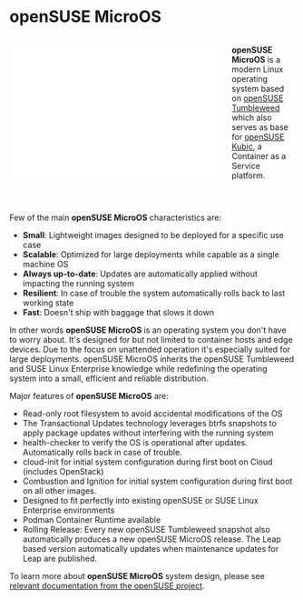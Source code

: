 # openSUSE MicroOS

<div style="display: flex; align-items: top;">
    <img
        style="width: 75%; float: left; padding-right: 1em;"
        src="assets/openSUSE-MicroOS-light-horizontal.svg"
        alt="openSUSE MicroOS Logo"
    />
    <div>

**openSUSE MicroOS** is a modern Linux operating system based on [openSUSE Tumbleweed](./#opensuse-tumbleweed) which also serves as base for [openSUSE Kubic](./#opensuse-kubic), a Container as a Service platform.
    </div>
</div>
<p style="clear: both; padding-top: 15px;" />

Few of the main **openSUSE MicroOS** characteristics are:
- **Small**: Lightweight images designed to be deployed for a specific use case
- **Scalable**: Optimized for large deployments while capable as a single machine OS
- **Always up-to-date**: Updates are automatically applied without impacting the running system
- **Resilient**: In case of trouble the system automatically rolls back to last working state
- **Fast**: Doesn't ship with baggage that slows it down

In other words **openSUSE MicroOS** is an operating system you don't have to worry about. It's designed for but not limited to container hosts and edge devices. Due to the focus on unattended operation it's especially suited for large deployments. openSUSE MicroOS inherits the openSUSE Tumbleweed and SUSE Linux Enterprise knowledge while redefining the operating system into a small, efficient and reliable distribution.

Major features of **openSUSE MicroOS** are:
- Read-only root filesystem to avoid accidental modifications of the OS
- The Transactional Updates technology leverages btrfs snapshots to apply package updates without interfering with the running system
- health-checker to verify the OS is operational after updates. Automatically rolls back in case of trouble.
- cloud-init for initial system configuration during first boot on Cloud (includes OpenStack)
- Combustion and Ignition for initial system configuration during first boot on all other images.
- Designed to fit perfectly into existing openSUSE or SUSE Linux Enterprise environments
- Podman Container Runtime available
- Rolling Release: Every new openSUSE Tumbleweed snapshot also automatically produces a new openSUSE MicroOS release. The Leap based version automatically updates when maintenance updates for Leap are published.

To learn more about **openSUSE MicroOS** system design, please see [relevant documentation from the openSUSE project](https://en.opensuse.org/Portal:MicroOS/Design).
